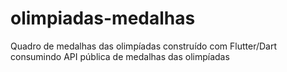 # olimpiadas-medalhas
 Quadro de medalhas das olimpíadas construído com Flutter/Dart consumindo API pública de medalhas das olimpíadas

